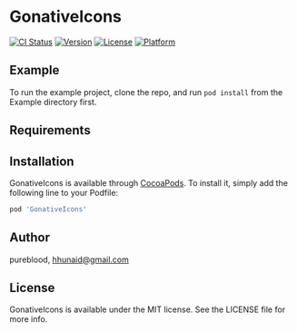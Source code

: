 # GonativeIcons

[![CI Status](https://img.shields.io/travis/pureblood/GonativeIcons.svg?style=flat)](https://travis-ci.org/pureblood/GonativeIcons)
[![Version](https://img.shields.io/cocoapods/v/GonativeIcons.svg?style=flat)](https://cocoapods.org/pods/GonativeIcons)
[![License](https://img.shields.io/cocoapods/l/GonativeIcons.svg?style=flat)](https://cocoapods.org/pods/GonativeIcons)
[![Platform](https://img.shields.io/cocoapods/p/GonativeIcons.svg?style=flat)](https://cocoapods.org/pods/GonativeIcons)

## Example

To run the example project, clone the repo, and run `pod install` from the Example directory first.

## Requirements

## Installation

GonativeIcons is available through [CocoaPods](https://cocoapods.org). To install
it, simply add the following line to your Podfile:

```ruby
pod 'GonativeIcons'
```

## Author

pureblood, hhunaid@gmail.com

## License

GonativeIcons is available under the MIT license. See the LICENSE file for more info.
